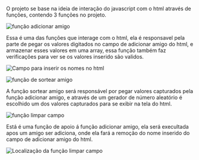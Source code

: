 O projeto se base na ideia de interação do javascript com o html através de funções, contendo 3 funções no projeto.

![função adicionar amigo](https://github.com/user-attachments/assets/421f5973-6aba-45d9-8c21-2c40f10efb4b)

Essa é uma das funções que interage com o html, ela é responsavel pela parte de pegar os valores digitados no campo de adicionar amigo do html, e armazenar esses valores em uma array,
essa função também faz verificações para ver se os valores inserido são validos.

![Campo para inserir os nomes no html](https://github.com/user-attachments/assets/04cadc4e-c933-40c4-97cf-993d85e3f590)

![função de sortear amigo](https://github.com/user-attachments/assets/b34205e1-ef39-46b3-81a5-e11ea728ffed)

A função sortear amigo será responsável por pegar valores capturados pela função adicionar amigo, e através de um gerador de número aleatório é escolhido um dos valores capturados para se
exibir na tela do html.

![função limpar campo](https://github.com/user-attachments/assets/07b3f7ee-2463-4919-968f-bd907c4845d3)

Está é uma função de apoio á função adicionar amigo, ela será execultada apos um amigo ser adiciona, onde ela fará a remoção do nome inserido do campo de adicionar amigo do html.

![Localização da função limpar campo](https://github.com/user-attachments/assets/0becfb4d-b9f8-4672-98e9-ab04b536bf2a)
